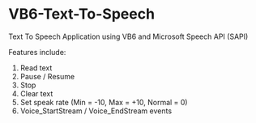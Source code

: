 # VB6-Text-To-Speech
Text To Speech Application using VB6 and Microsoft Speech API (SAPI)

Features include:
1. Read text
2. Pause / Resume
3. Stop
4. Clear text
5. Set speak rate (Min = -10, Max = +10, Normal = 0)
6. Voice_StartStream / Voice_EndStream events
